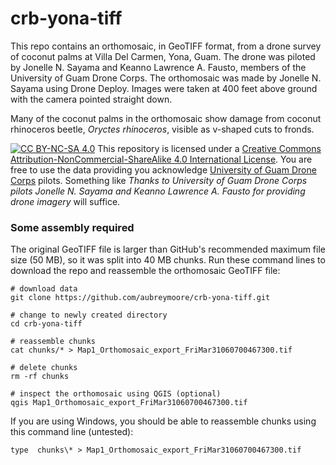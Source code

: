 # crb-yona-tiff

This repo contains an orthomosaic, in GeoTIFF format, from a drone survey of coconut palms at Villa Del Carmen, Yona, Guam. 
The drone was piloted by Jonelle N. Sayama and Keanno Lawrence A. Fausto, members of the University of Guam Drone Corps. The orthomosaic was made by Jonelle N. Sayama using Drone Deploy. Images were taken at 400 feet above ground with the camera pointed straight down.

Many of the coconut palms in the orthomosaic show damage from coconut rhinoceros beetle, *Oryctes rhinoceros*, visible as v-shaped cuts to fronds.  

[![CC BY-NC-SA 4.0][cc-by-nc-sa-image]][cc-by-nc-sa]
This repository is licensed under a [Creative Commons Attribution-NonCommercial-ShareAlike 4.0 International License][cc-by-nc-sa].
You are free to use the data providing you acknowledge [University of Guam Drone Corps](https://www.uog.edu/nasa-guam-space-grant/uog-drone-corps) pilots. Something like *Thanks to University of Guam Drone Corps pilots Jonelle N. Sayama and Keanno Lawrence A. Fausto for providing drone imagery* will suffice.

[cc-by-nc-sa]: http://creativecommons.org/licenses/by-nc-sa/4.0/
[cc-by-nc-sa-image]: https://licensebuttons.net/l/by-nc-sa/4.0/88x31.png

### Some assembly required

The original GeoTIFF file is larger than GitHub's recommended maximum file size (50 MB), so it was split into 40 MB chunks. Run these command lines to download the repo and reassemble the orthomosaic GeoTIFF file:
```
# download data
git clone https://github.com/aubreymoore/crb-yona-tiff.git

# change to newly created directory
cd crb-yona-tiff

# reassemble chunks
cat chunks/* > Map1_Orthomosaic_export_FriMar31060700467300.tif

# delete chunks
rm -rf chunks

# inspect the orthomosaic using QGIS (optional)
qgis Map1_Orthomosaic_export_FriMar31060700467300.tif
```

If you are using Windows, you should be able to reassemble chunks using this command line (untested):
```
type  chunks\* > Map1_Orthomosaic_export_FriMar31060700467300.tif  
```
